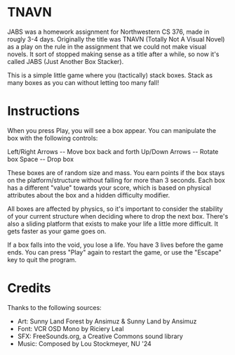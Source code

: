 # TNAVN
JABS was a homework assignment for Northwestern CS 376, made in rougly 3-4 days. Originally the title was TNAVN (Totally Not A Visual Novel) as a play on the rule in the assignment that we could not make visual novels. It sort of stopped making sense as a title after a while, so now it's called JABS (Just Another Box Stacker).

This is a simple little game where you (tactically) stack boxes. Stack as many boxes as you can without letting too many fall!

# Instructions
When you press Play, you will see a box appear. You can manipulate the box with the following controls:

Left/Right Arrows -- Move box back and forth
Up/Down Arrows -- Rotate box
Space -- Drop box

These boxes are of random size and mass. You earn points if the box stays on the platform/structure without falling for more than 3 seconds.
Each box has a different "value" towards your score, which is based on physical attributes about the box and a hidden difficulty modifier.

All boxes are affected by physics, so it's important to consider the stability of your current structure when deciding where to drop the next box.
There's also a sliding platform that exists to make your life a little more difficult. It gets faster as your game goes on.

If a box falls into the void, you lose a life. You have 3 lives before the game ends. You can press "Play" again to restart the game, or use the "Escape" key to quit the program.

# Credits
Thanks to the following sources:

- Art: Sunny Land Forest by Ansimuz & Sunny Land by Ansimuz
- Font: VCR OSD Mono by Riciery Leal
- SFX: FreeSounds.org, a Creative Commons sound library
- Music: Composed by Lou Stockmeyer, NU '24

